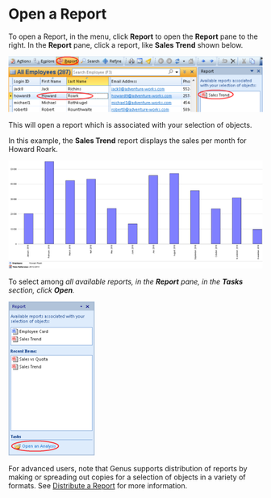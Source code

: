 # Open a Report

To open a Report, in the menu, click **Report** to open the **Report** pane to the right. In the **Report** pane, click a report, like **Sales Trend** shown below.

![ID367B357F787A4E32.ID0B6FCB317EA0463C.png](media/ID367B357F787A4E32.ID0B6FCB317EA0463C.png)

This will open a report which is associated with your selection of objects.

In this example, the **Sales Trend** report displays the sales per month for Howard Roark.

![ID367B357F787A4E32.ID44E9936A3AF74B67.png](media/ID367B357F787A4E32.ID44E9936A3AF74B67.png)

To select among <span style="FONT-STYLE: italic">all available reports, in the **Report** pane, in the **Tasks** section, click **Open**.

![ID367B357F787A4E32.IDA606166530D7414B.png](media/ID367B357F787A4E32.IDA606166530D7414B.png)

For advanced users, note that Genus supports distribution of reports by making or spreading out copies for a selection of objects in a variety of formats. See [Distribute a Report](../../analyze-report-and-discover/report/export-or-distribute-a-report.md) for more information.